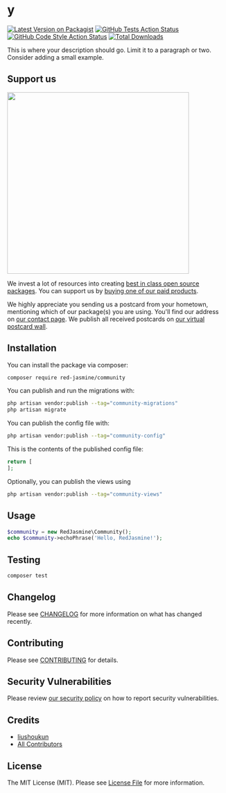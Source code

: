 # y

[![Latest Version on Packagist](https://img.shields.io/packagist/v/red-jasmine/community.svg?style=flat-square)](https://packagist.org/packages/red-jasmine/community)
[![GitHub Tests Action Status](https://img.shields.io/github/actions/workflow/status/red-jasmine/community/run-tests.yml?branch=main&label=tests&style=flat-square)](https://github.com/red-jasmine/community/actions?query=workflow%3Arun-tests+branch%3Amain)
[![GitHub Code Style Action Status](https://img.shields.io/github/actions/workflow/status/red-jasmine/community/fix-php-code-style-issues.yml?branch=main&label=code%20style&style=flat-square)](https://github.com/red-jasmine/community/actions?query=workflow%3A"Fix+PHP+code+style+issues"+branch%3Amain)
[![Total Downloads](https://img.shields.io/packagist/dt/red-jasmine/community.svg?style=flat-square)](https://packagist.org/packages/red-jasmine/community)

This is where your description should go. Limit it to a paragraph or two. Consider adding a small example.

## Support us

[<img src="https://github-ads.s3.eu-central-1.amazonaws.com/community.jpg?t=1" width="419px" />](https://spatie.be/github-ad-click/community)

We invest a lot of resources into creating [best in class open source packages](https://spatie.be/open-source). You can support us by [buying one of our paid products](https://spatie.be/open-source/support-us).

We highly appreciate you sending us a postcard from your hometown, mentioning which of our package(s) you are using. You'll find our address on [our contact page](https://spatie.be/about-us). We publish all received postcards on [our virtual postcard wall](https://spatie.be/open-source/postcards).

## Installation

You can install the package via composer:

```bash
composer require red-jasmine/community
```

You can publish and run the migrations with:

```bash
php artisan vendor:publish --tag="community-migrations"
php artisan migrate
```

You can publish the config file with:

```bash
php artisan vendor:publish --tag="community-config"
```

This is the contents of the published config file:

```php
return [
];
```

Optionally, you can publish the views using

```bash
php artisan vendor:publish --tag="community-views"
```

## Usage

```php
$community = new RedJasmine\Community();
echo $community->echoPhrase('Hello, RedJasmine!');
```

## Testing

```bash
composer test
```

## Changelog

Please see [CHANGELOG](CHANGELOG.md) for more information on what has changed recently.

## Contributing

Please see [CONTRIBUTING](CONTRIBUTING.md) for details.

## Security Vulnerabilities

Please review [our security policy](../../security/policy) on how to report security vulnerabilities.

## Credits

- [liushoukun](https://github.com/red-jasmine)
- [All Contributors](../../contributors)

## License

The MIT License (MIT). Please see [License File](LICENSE.md) for more information.

